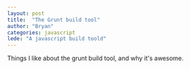 ```yaml
---
layout: post
title:  "The Grunt build tool"
author: "Bryan"
categories: javascript
lede: "A javascript build toold"
---
```


Things I like about the grunt build tool, and why it's awesome.
